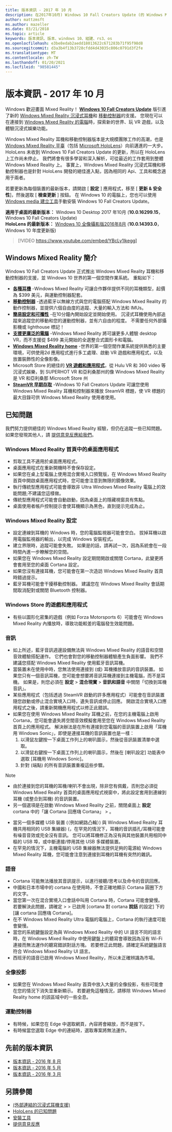 ```yaml
---
title: 版本資訊 - 2017 年 10 月
description: 在2017年10月) Windows 10 Fall Creators Update (的 Windows Mixed Reality 版本資訊。
author: mattzmsft
ms.author: mazeller
ms.date: 03/21/2018
ms.topic: article
keywords: 版本資訊、版本、windows 10、組建、rs3、os
ms.openlocfilehash: e3be8edab2aedd18013622c671283b71f95f98d8
ms.sourcegitcommit: d3a3b4f13b3728cfdd4d43035c806c0791d3f2fe
ms.translationtype: MT
ms.contentlocale: zh-TW
ms.lasthandoff: 01/20/2021
ms.locfileid: "98581445"
---
```

# <a name="release-notes---october-2017"></a>版本資訊 - 2017 年 10 月

Windows 歡迎畫面 Mixed Reality！ **[Windows 10 Fall Creators Update](https://blogs.windows.com/windowsexperience/2017/10/17/whats-new-windows-10-fall-creators-update/)** 版引進了新的 [Windows Mixed Reality 沉浸式耳機](/windows/mixed-reality/discover/immersive-headset-hardware-details)和 [移動控制器](/windows/mixed-reality/design/motion-controllers)的支援。 您現在可以在連接到 [Windows Mixed Reality 的電腦](./windows-mixed-reality-minimum-pc-hardware-compatibility-guidelines.md)時，探索新的世界、玩 VR 遊戲，以及體驗沉浸式娛樂功能。

Windows Mixed Reality 耳機和移動控制器版本是大規模團隊工作的高潮，也是 [Windows Mixed Reality 平臺](/windows/mixed-reality/discover/mixed-reality)（包括 [Microsoft HoloLens](/windows/mixed-reality/hololens-hardware-details)）向前邁進的一大步。 HoloLens 未收到 Windows 10 Fall Creators Update 的更新，所以在 HoloLens 上工作尚未停止。 我們將會有很多學習和深入解析，可從最近的工作套用到整體 Windows Mixed Reality 上。 事實上，Windows Mixed Reality 沉浸式耳機和移動控制器也是針對 HoloLens 開發的絕佳進入點，因為相同的 Api、工具和概念適用于兩者。

若要更新為每個裝置的最新版本，請開啟 [ **設定** ] 應用程式，移至 [ **更新 & 安全性**]，然後選取 [ **檢查更新** ] 按鈕。 在 Windows 10 的電腦上，您也可以使用 [Windows media 建立工具](https://www.microsoft.com/software-download/windows10)手動安裝 Windows 10 Fall Creators Update。

 **適用于桌面的最新版本：** Windows 10 Desktop 2017 年10月 (**10.0.16299.15**，Windows 10 Fall Creators Update) <br>
 **HoloLens 的最新版本：** [Windows 10 全像攝影版2016年8月](release-notes-august-2016.md) (**10.0.14393.0**，Windows 10 年度更新版) 

>[!VIDEO https://www.youtube.com/embed/YBcLy1lkegg]

## <a name="introducing-windows-mixed-reality"></a>Windows Mixed Reality 簡介

Windows 10 Fall Creators Update 正式推出 Windows Mixed Reality 耳機和移動控制器的支援，並 Windows 10 世界的第一個空間作業系統。 重點如下：
* **[各種耳機](https://blogs.windows.com/windowsexperience/2017/10/03/how-to-pre-order-your-windows-mixed-reality-headset/)** -Windows Mixed Reality 可讓合作夥伴提供不同的耳機類型，起價為 $399 美元，與運動控制器配套。
* **[移動控制器](/windows/mixed-reality/design/motion-controllers)** -透過藍牙以無線方式與您的電腦搭配 Windows Mixed Reality 的動作控制器，並提供六個自由度的追蹤、大量的輸入方法和 IMUs。
* **[簡易設定和可攜性](./recommended-adapters-for-windows-mixed-reality-capable-pcs.md)** -在10分鐘內開始設定並開始使用。 沉浸式耳機使用內部追蹤來追蹤您的移動和您的運動控制器，並有六自由的程度。 不需要任何外部攝影機或 lighthouse 標記！
* **[支援更廣泛的電腦](./windows-mixed-reality-minimum-pc-hardware-compatibility-guidelines.md)** -Windows Mixed Reality 將可讓更多人體驗 desktop VR，而不支援從 $499 美元開始的全選整合式圖形卡和電腦。
* **[Windows Mixed Reality home](/windows/mixed-reality/discover/navigating-the-windows-mixed-reality-home)** -世界的第一個空間作業系統提供熟悉的主要環境，可供使用2d 應用程式進行多工處理、啟動 VR 遊戲和應用程式，以及放置裝飾性的全像影像。
* Microsoft Store 的絕佳的 **[VR 遊戲和應用程式](https://www.microsoft.com/store/collections/MR-All-ImmersiveContent/)**，從 Hulu VR 和 360 video 等沉浸式娛樂，到 SUPERHOT VR 和亞利桑那州的像 Windows Mixed Reality 是 VR 和亞利桑那 Microsoft Store 州
* **[SteamVR 早期存取](./using-steamvr-with-windows-mixed-reality.md)** -Windows 10 Fall Creators Update 可讓您使用 Windows Mixed Reality 耳機和控制器來播放 SteamVR 標題，使 VR 標題的最大目錄可供 Windows Mixed Reality 使用者使用。

## <a name="known-issues"></a>已知問題

我們努力提供絕佳的 Windows Mixed Reality 經驗，但仍在追蹤一些已知問題。 如果您發現其他人，請 [提供意見反應給我們](/windows/mixed-reality/give-us-feedback)。

### <a name="desktop-app-in-the-windows-mixed-reality-home"></a>Windows Mixed Reality 首頁中的桌面應用程式
* 剪取工具不適用於桌面應用程式。
* 桌面應用程式在重新開機時不會保存設定。
* 如果您在桌上型電腦上使用混合實境入口預覽版，在 Windows Mixed Reality 首頁中開啟桌面應用程式時，您可能會注意到無限的鏡像效果。 
* 執行傳統型應用程式可能會導致非 Ultra Windows Mixed Reality 電腦上的效能問題;不建議您這樣做。  
* 傳統型應用程式可能會自動啟動，因為桌面上的隱藏視窗具有焦點。 
* 桌面使用者帳戶控制提示會使耳機顯示為黑色，直到提示完成為止。

### <a name="windows-mixed-reality-setup"></a>Windows Mixed Reality 設定
* 設定連線到耳機的 Windows 時，您的電腦監視器可能會空白。 拔掉耳機以啟用電腦監視器的輸出，以完成 Windows 安裝程式。
* 建立界限時，追蹤可能會失敗。 如果是的話，請再試一次，因為系統會在一段時間內進一步瞭解您的空間。
* 如果您在 Windows Mixed Reality 設定期間開啟或關閉 Cortana，此變更將會套用至您的桌面 Cortana 設定。
* 如果您沒有連接耳機，您可能會在第一次造訪 Windows Mixed Reality 首頁時錯過提示。
* 藍牙耳機可能會干擾移動控制器。 建議您在 Windows Mixed Reality 會話期間取消配對或關閉 Bluetooth 控制器。

### <a name="games-and-apps-from-windows-store"></a>Windows Store 的遊戲和應用程式
* 有些以圖形化密集的遊戲（例如 Forza Motorsports 6）可能會在 Windows Mixed Reality 內播放時，導致功能較差的電腦發生效能問題。

### <a name="audio"></a>音訊
* 如上所述，藍牙音訊週邊設備無法與 Windows Mixed Reality 的語音和空間音效體驗搭配運作。 它們也會對您的移動控制器體驗產生負面影響。 我們不建議您搭配 Windows Mixed Reality 使用藍牙音訊耳機。
* 當裝置未在使用中時，您無法使用連接到 (或) 耳機播放音訊的音訊裝置。 如果您只有一個音訊耳機，您可能會想要將音訊耳機連接到主機電腦，而不是耳機。 如果是，則您必須在 **設定**  >  **混合現實**  >  **音訊和語音** 中關閉「切換到耳機音訊」。
* 某些應用程式（包括透過 SteamVR 啟動的許多應用程式）可能會在音訊裝置隨您啟動或停止混合實境入口時，遺失音訊或停止回應。 開啟混合實境入口應用程式之後，請重新開機應用程式以修正此錯誤。
* 如果您在使用 Windows Mixed Reality 耳機之前，在您的主機電腦上啟用 Cortana，您可能會遺失將空間音效模擬套用至您在 Windows Mixed Reality 首頁上的應用程式。 解決辦法是在所有連接到您電腦的音訊裝置上啟用「耳機用 Windows Sonic」，即使是連接耳機的音訊裝置也是一樣：
   1. 以滑鼠左鍵按一下桌面工作列上的喇叭圖示，然後從音訊裝置清單中選取。
   2. 以滑鼠右鍵按一下桌面工作列上的喇叭圖示，然後在 [喇叭設定] 功能表中選取 [耳機用 Windows Sonic]。
   3. 針對 (端點) 的所有音訊裝置重複這些步驟。
>[!NOTE]
> - 由於連接到您的耳機的耳機/喇叭不會出現，除非您有佩戴，否則您必須從 Windows Mixed Reality 首頁的桌面應用程式視窗中，將此設定套用到連線到耳機 (或整合到耳機) 的音訊裝置。
> - 另一個選項是在啟動 Windows Mixed Reality 之前，關閉桌面上 **設定** cortana 中的「讓 Cortana 回應嗨 Cortana」  >   。

* 當另一個多媒體 USB 裝置 (（例如網路凸輪）) 與 Windows Mixed Reality 耳機共用相同的 USB 集線器)  (，在罕見的情況下，耳機的音訊插孔/耳機可能會有噪音音效或完全沒有音訊。 您可以將耳機修正為沒有與其他裝置共用相同中樞的 USB 埠，或中斷連接/停用其他 USB 多媒體裝置。
* 在罕見的情況下，主機電腦的 USB 集線器無法提供足夠的電源給 Windows Mixed Reality 耳機，您可能會注意到連接到耳機的耳機有突然的雜訊。

### <a name="speech"></a>語音
* Cortana 可能無法播放其音訊提示，以進行接聽/思考以及命令的音訊回應。
* 中國和日本市場中的 cortana 在使用時，不會正確地顯示 Cortana 圓圈下方的文字。
* 當您第一次在混合實境入口會話中叫用 Cortana 時，Cortana 可能會變慢。 若要解決此問題，請確定  >    >  已啟用 [cortana 對 cortana **說話** 的設定] 下的 [讓 cortana 回應嗨 Cortana]。
* 在不 Windows Mixed Reality Ultra 電腦的電腦上，Cortana 的執行速度可能會變慢。
* 當您的系統鍵盤設定為與 Windows Mixed Reality 中的 UI 語言不同的語言時，在 Windows Mixed Reality 中使用鍵盤上的聽寫會導致因為沒有 Wi-Fi 連接而無法運作的聽寫錯誤對話方塊。 若要修正此問題，請確定系統鍵盤語言符合 Windows Mixed Reality UI 語言。
* 西班牙的語音已啟用 Windows Mixed Reality，所以未正確辨識為市場。

### <a name="holograms"></a>全像投影
* 如果您在 Windows Mixed Reality 首頁中放入大量的全像投影，有些可能會在您的情況下消失並重新顯示。 若要避免這種情況，請移除 Windows Mixed Reality home 的該區域中的一些全息。

### <a name="motion-controllers"></a>運動控制器
* 有時候，如果您在 Edge 中選取網頁，內容將會縮放，而不是按下。
* 有時候當您選取 Edge 中的連結時，選取專案將無法運作。

## <a name="prior-release-notes"></a>先前的版本資訊
* [版本資訊 - 2016 年 8 月](release-notes-august-2016.md)
* [版本資訊 - 2016 年 5 月](release-notes-may-2016.md)
* [版本資訊 - 2016 年 3 月](release-notes-march-2016.md)

## <a name="see-also"></a>另請參閱
* [ (外部連結的沉浸式耳機支援) ](./troubleshooting-windows-mixed-reality.md)
* [HoloLens 的已知問題](/windows/mixed-reality/hololens-known-issues)
* [安裝工具](/windows/mixed-reality/develop/install-the-tools)
* [提供意見反應](/windows/mixed-reality/give-us-feedback)
